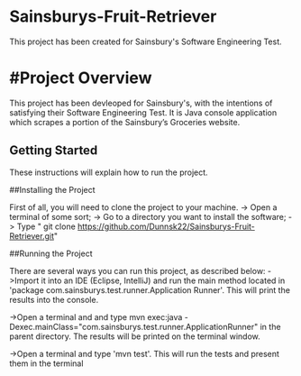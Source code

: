 # Sainsburys-Fruit-Retriever
This project has been created for Sainsbury's Software Engineering Test.

#Project Overview
================================================

This project has been devleoped for Sainsbury's, with the intentions of satisfying their Software Engineering Test. It is Java console application which scrapes a portion of the Sainsbury’s Groceries website.

## Getting Started
These instructions will explain how to run the project.

##Installing the Project

First of all, you will need to clone the project to your machine.
-> Open a terminal of some sort;
-> Go to a directory you want to install the software;
-> Type " git clone https://github.com/Dunnsk22/Sainsburys-Fruit-Retriever.git"

##Running the Project

There are several ways you can run this project, as described below:
->Import it into an IDE (Eclipse, IntelliJ) and run the main method located in 'package com.sainsburys.test.runner.Application Runner'. This will print the results into the console.

->Open a terminal and and type mvn exec:java -Dexec.mainClass="com.sainsburys.test.runner.ApplicationRunner" in the parent directory. The results will be printed on the terminal window.

->Open a terminal and type 'mvn test'. This will run the tests and present them in the terminal


